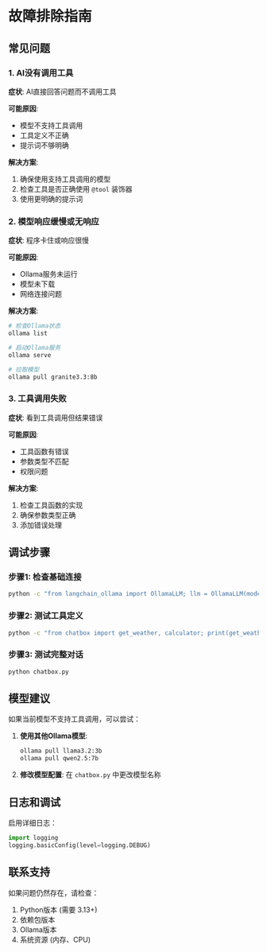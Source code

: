 # 故障排除指南

## 常见问题

### 1. AI没有调用工具

**症状**: AI直接回答问题而不调用工具

**可能原因**:
- 模型不支持工具调用
- 工具定义不正确
- 提示词不够明确

**解决方案**:
1. 确保使用支持工具调用的模型
2. 检查工具是否正确使用 `@tool` 装饰器
3. 使用更明确的提示词

### 2. 模型响应缓慢或无响应

**症状**: 程序卡住或响应很慢

**可能原因**:
- Ollama服务未运行
- 模型未下载
- 网络连接问题

**解决方案**:
```bash
# 检查Ollama状态
ollama list

# 启动Ollama服务
ollama serve

# 拉取模型
ollama pull granite3.3:8b
```

### 3. 工具调用失败

**症状**: 看到工具调用但结果错误

**可能原因**:
- 工具函数有错误
- 参数类型不匹配
- 权限问题

**解决方案**:
1. 检查工具函数的实现
2. 确保参数类型正确
3. 添加错误处理

## 调试步骤

### 步骤1: 检查基础连接
```bash
python -c "from langchain_ollama import OllamaLLM; llm = OllamaLLM(model='granite3.3:8b'); print(llm.invoke('Hello'))"
```

### 步骤2: 测试工具定义
```bash
python -c "from chatbox import get_weather, calculator; print(get_weather('Beijing')); print(calculator('2+2'))"
```

### 步骤3: 测试完整对话
```bash
python chatbox.py
```

## 模型建议

如果当前模型不支持工具调用，可以尝试：

1. **使用其他Ollama模型**:
   ```bash
   ollama pull llama3.2:3b
   ollama pull qwen2.5:7b
   ```

2. **修改模型配置**:
   在 `chatbox.py` 中更改模型名称

## 日志和调试

启用详细日志：
```python
import logging
logging.basicConfig(level=logging.DEBUG)
```

## 联系支持

如果问题仍然存在，请检查：
1. Python版本 (需要 3.13+)
2. 依赖包版本
3. Ollama版本
4. 系统资源 (内存、CPU) 
